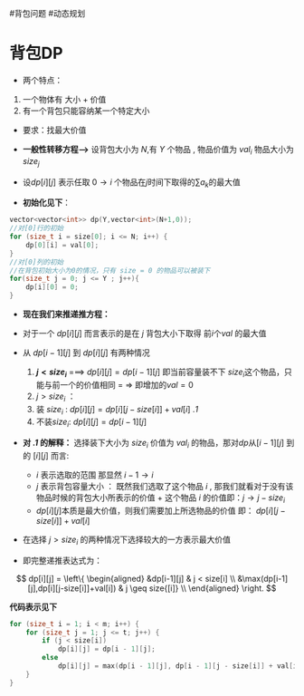 #背包问题 #动态规划
# **背包DP**
- 两个特点：
1. 一个物体有 大小 + 价值
2. 有一个背包只能容纳某一个特定大小

- 要求：找最大价值

- **一般性转移方程——>** 设背包大小为 $N$,有 $Y$ 个物品 , 物品价值为 $val_i$ 物品大小为 $size_j$
- 设$dp[i][j]$ 表示任取 $0\to i$ 个物品在$j$时间下取得的$\sum a_k$的最大值
- **初始化见下**：

 ```cpp
 vector<vector<int>> dp(Y,vector<int>(N+1,0)); 
 //对[0]行的初始
 for (size_t i = size[0]; i <= N; i++) {
     dp[0][i] = val[0];
 }
 //对[0]列的初始
 //在背包初始大小为0的情况，只有 size = 0 的物品可以被装下
 for(size_t j = 0; j <= Y ; j++){
     dp[i][0] = 0;
 }
 ```

- **现在我们来推递推方程：**

- 对于一个 $dp[i][j]$ 而言表示的是在 $j$ 背包大小下取得 前$i$个$val$ 的最大值
- 从 $dp[i-1][j]$ 到 $dp[i][j]$ 有两种情况
  1. **$j < size_i$**  ===>   $dp[i][j] = dp[i-1][j]$ 即当前容量装不下 $size_i$这个物品，只能与前一个的价值相同 \= => 即增加的$val = 0$
  2.  $j > size_i$ ：
     1.  装 $size_i$ :  $dp[i][j] = dp[i][j - size[i]]+val[i]$   .*1*
     2. 不装$size_i$:   $dp[i][j] = dp[i-1][j]$

- **对 *.1* 的解释：** 选择装下大小为 $size_i$ 价值为 $val_i$ 的物品，那对$dp$从$[i-1][j]$ 到的 $[i][j]$ 而言:
  - $i$ 表示选取的范围 那显然 $i-1 \to i$ 
  - $j$ 表示背包容量大小 ： 既然我们选取了这个物品 $i$ , 那我们就看对于没有该物品时候的背包大小所表示的价值 + 这个物品 $i$ 的价值即：$j\to j-size_i$
  - $dp[i][j]$本质是最大价值，则我们需要加上所选物品的价值 即： $dp[i][j-size[i]] + val[i]$

- 在选择 $j > size_i$ 的两种情况下选择较大的一方表示最大价值
- 即完整递推表达式为：

$$
dp[i][j] =
\left\{
\begin{aligned}
&dp[i-1][j] & j < size[i] \\
&\max(dp[i-1][j],dp[i][j-size[i]]+val[i]) & j \geq size{[i]} \\
\end{aligned}
\right.
$$

**代码表示见下**

```cpp
for (size_t i = 1; i < m; i++) {
    for (size_t j = 1; j <= t; j++) {
        if (j < size[i])
            dp[i][j] = dp[i - 1][j];
        else
            dp[i][j] = max(dp[i - 1][j], dp[i - 1][j - size[i]] + val[i]);
    }
}
```
